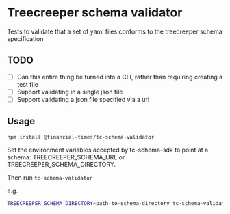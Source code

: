 # Treecreeper schema validator

Tests to validate that a set of yaml files conforms to the treecreeper schema specification

## TODO

-   [ ] Can this entire thing be turned into a CLI, rather than requiring creating a test file
-   [ ] Support validating in a single json file
-   [ ] Support validating a json file specified via a url

## Usage


`npm install @financial-times/tc-schema-validator`

Set the environment variables accepted by tc-schema-sdk to point at a schema: TREECREEPER_SCHEMA_URL or   TREECREEPER_SCHEMA_DIRECTORY.

Then run `tc-schema-validator`

e.g. 

```sh
TREECREEPER_SCHEMA_DIRECTORY=path-to-schema-directory tc-schema-validator
```
